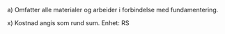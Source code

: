 a) Omfatter alle materialer og arbeider i forbindelse med fundamentering.

x) Kostnad angis som rund sum. Enhet: RS

